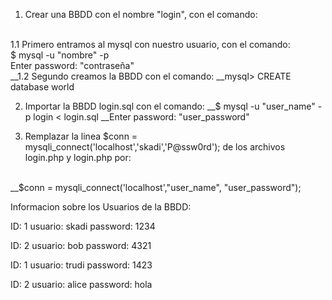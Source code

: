 1. Crear una BBDD con el nombre "login", con el comando:

  <br />1.1 Primero entramos al mysql con nuestro usuario, con el comando:
       <br />$ mysql -u "nombre" -p 
       <br />Enter password: "contraseña"
 <br />
  __1.2 Segundo creamos la BBDD con el comando:
      __mysql> CREATE  database world
<br />

2. Importar la BBDD login.sql con el comando:
  __$ mysql -u "user_name" -p login < login.sql
  __Enter password: "user_password"
    
    
3. Remplazar la linea $conn = mysqli_connect('localhost','skadi','P@ssw0rd'); de los archivos login.php y login.php por:
<br />
__$conn = mysqli_connect('localhost',"user_name", "user_password");


Informacion sobre los Usuarios de la BBDD:

ID: 1
usuario: skadi
password: 1234

ID: 2
usuario: bob
password: 4321

ID: 1
usuario: trudi
password: 1423

ID: 2
usuario: alice
password: hola
